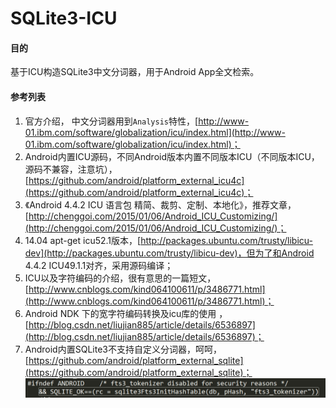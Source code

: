 # SQLite3-ICU

#### 目的
基于ICU构造SQLite3中文分词器，用于Android App全文检索。  

#### 参考列表
1. 官方介绍， 中文分词器用到`Analysis`特性，[http://www-01.ibm.com/software/globalization/icu/index.html](http://www-01.ibm.com/software/globalization/icu/index.html)；  
2. Android内置ICU源码，不同Android版本内置不同版本ICU（不同版本ICU，源码不兼容，注意坑），[https://github.com/android/platform_external_icu4c](https://github.com/android/platform_external_icu4c)；  
3. 《Android 4.4.2 ICU 语言包 精简、裁剪、定制、本地化》，推荐文章，[http://chenggoi.com/2015/01/06/Android_ICU_Customizing/](http://chenggoi.com/2015/01/06/Android_ICU_Customizing/)；  
4. 14.04 apt-get icu52.1版本，[http://packages.ubuntu.com/trusty/libicu-dev](http://packages.ubuntu.com/trusty/libicu-dev)，但为了和Android 4.4.2 ICU49.1.1对齐，采用源码编译；  
5. ICU以及字符编码的介绍，很有意思的一篇短文，[http://www.cnblogs.com/kind064100611/p/3486771.html](http://www.cnblogs.com/kind064100611/p/3486771.html)；  
6. Android NDK 下的宽字符编码转换及icu库的使用 ，[http://blog.csdn.net/liujian885/article/details/6536897](http://blog.csdn.net/liujian885/article/details/6536897)；  
7. Android内置SQLite3不支持自定义分词器，呵呵，[https://github.com/android/platform_external_sqlite](https://github.com/android/platform_external_sqlite)；  
![](./img/QQ图片20150707100332.png "Android弄啥呢")

#### 